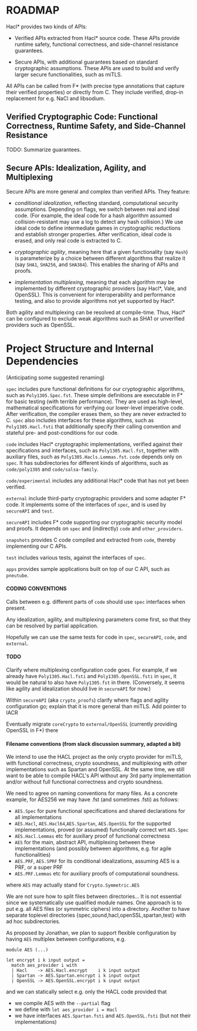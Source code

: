 # ROADMAP

Hacl\* provides two kinds of APIs:

* Verified APIs extracted from Hacl\* source code. 
These APIs provide runtime safety, functional correctness, and side-channel resistance guarantees. 

* Secure APIs, with additional guarantees based on standard cryptographic assumptions. 
These APIs are used to build and verify larger secure functionalities, such as miTLS.

All APIs can be called from F\* (with precise type annotations that capture their verified properties) or directly from C. 
They include verified, drop-in replacement for e.g. NaCl and libsodium.

## Verified Cryptographic Code: Functional Correctness, Runtime Safety, and Side-Channel Resistance

TODO: Summarize guarantees.

## Secure APIs: Idealization, Agility, and Multiplexing

Secure APIs are more general and complex than verified APIs. They feature:

- *conditional idealization*, reflecting standard, computational security assumptions. 
Depending on flags, we switch between real and ideal code. (For example, the ideal code for a hash algorithm
assumed collision-resistant may use a log to detect any hash collision.) 
We use ideal code to define intermediate games in cryptographic reductions and establish stronger properties. 
After verification, ideal code is erased, and only real code is extracted to C.

- *cryptographic agility*, meaning here that a given functionality (say `Hash`) is parameterize by a choice between
different algorithms that realize it (say `SHA1`, `SHA256`, and `SHA384`). This enables the sharing of APIs and proofs.

- *implementation multiplexing*, meaning that each algorithm may be implemented by different cryptographic providers (say
Hacl\*, Vale, and OpenSSL). This is convenient for interoperability and performance testing, 
and also to provide algorithms not yet supported by Hacl*.

Both agility and multiplexing can be resolved at compile-time. 
Thus, Hacl* can be configured to exclude weak algorithms such as SHA1 or unverified providers such as OpenSSL. 

# Project Structure and Internal Dependencies

(Anticipating some suggested renaming)

`spec` includes pure functional definitions for our cryptographic
algorithms, such as `Poly1305.Spec.fst`. These simple definitions are
executable in F* for basic testing (with terrible performance). They
are used as high-level, mathematical specifications for verifying
our lower-level imperative code. After verification, the compiler
erases them, so they are never extracted to C.
`spec` also includes interfaces for these algorithms, such as
`Poly1305.Hacl.fsti` that additionally specify their calling convention
and stateful pre- and post-conditions for our code.

`code` includes Hacl\* cryptographic implementations, verified against
their specifications and interfaces, such as `Poly1305.Hacl.fst`, together with auxiliary files, 
such as `Poly1305.Hacls.Lemmas.fst`.
`code` depends only on `spec`. It has subdirectories for different
kinds of algorithms, such as `code/poly1305` and `code/salsa-family`.

`code/experimental` includes any additional Hacl\* code that has not yet been verified. 

`external` include third-party cryptographic providers and some
adapter F\* code. It implements some of the interfaces of `spec`, and is used by `secureAPI` and `test`.

`secureAPI` includes F\* code supporting our cryptographic security model and proofs. 
It depends on `spec` and (indirectly) `code` and `other_providers`. 

`snapshots` provides C code compiled and extracted from `code`, thereby implementing our C APIs.

`test` includes various tests, against the interfaces of `spec`.

`apps` provides sample applications built on top of our C API, such as `pneutube`.

#### CODING CONVENTIONS

Calls between e.g. different parts of `code` should use `spec` interfaces when present. 

Any idealization, agility, and multiplexing parameters come first, so that they can be resolved by partial application.

Hopefully we can use the same tests for code in `spec`, `secureAPI`, `code`, and `external`.

#### TODO 

Clarify where multiplexing configuration code goes. For example, if we already have `Poly1305.Hacl.fsti` and `Poly1305.OpenSSL.fsti` in `spec`, 
it would be natural to also have `Poly1305.fst` in there. (Conversely, it seems like agility and idealization should live in `secureAPI` for now.)

Within `secureAPI` (aka `crypto_proofs`) clarify where flags and agility configuration go; explain that it is more general than miTLS. Add pointer to IACR

Eventually migrate `coreCrypto` to `external/OpenSSL` (currently providing OpenSSL in F\*) there


#### Filename conventions (from slack discussion summary, adapted a bit)

We intend to use the HACL project as the only crypto provider for miTLS, with functional correctness, crypto soundness, and multiplexing with other implementations such as Spartan and OpenSSL. At the same time, we still want to be able to compile HACL's API without any 3rd party implementation and/or without full functional correctness and crypto soundness.

We need to agree on naming conventions for many files. As a concrete example, for AES256 we may have .fst (and sometimes .fsti) as follows:

- `AES.Spec` for pure functional specifications and shared declarations for all implementations
- `AES.Hacl`, `AES.Hacl64`,`AES.Spartan`, `AES.OpenSSL` for the supported implementations, proved (or assumed) functionally correct wrt `AES.Spec`
- `AES.Hacl.Lemmas` etc for auxiliary proof of functional correctness
- `AES` for the main, abstract API, multiplexing between these implementations (and possibly between algorithms, e.g. for agile functionalities)
- `AES.PRF`, `AES.SPRF` for its conditional idealizations, assuming AES is a PRF, or a super PRF
- `AES.PRF.Lemmas` etc for auxiliary proofs of computational soundness.

where `AES` may actually stand for `Crypto.Symmetric.AES` 

We are not sure how to split files between directories... It is not essential since we systematically use qualified module names. One approach is to put e.g. all AES files (or symmetric ciphers) into a directory. Another to have separate toplevel directories {spec,sound,hacl,openSSL,spartan,test} with ad hoc subdirectories.

As proposed by Jonathan, we plan to support flexible configuration by having `AES` multiplex between configurations, e.g.

```
module AES (...)

let encrypt i k input output =
  match aes_provider i with
  | Hacl    -> AES.Hacl.encrypt    i k input output
  | Spartan -> AES.Spartan.encrypt i k input output
  | OpenSSL -> AES.OpenSSL.encrypt i k input output
```
and we can statically select e.g. only the HACL code provided that

- we compile AES with the `--partial` flag
- we define with `let aes_provider i = Hacl`
- we have interfaces `AES.Spartan.fsti` and `AES.OpenSSL.fsti` (but not their implementations)

